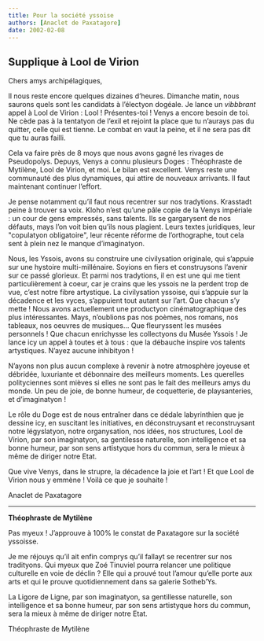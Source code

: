 ```yaml
---
title: Pour la société yssoise
authors: [Anaclet de Paxatagore]
date: 2002-02-08
---
```


## Supplique à Lool de Virion

Chers amys archipélagiques,

Il nous reste encore quelques dizaines d’heures. Dimanche matin, nous saurons quels sont les candidats à l’électyon dogéale. Je lance un _vibbbrant_ appel à Lool de Virion : Lool ! Présentes-toi ! Venys a encore besoin de toi. Ne cède pas à la tentatyon de l’exil et rejoint la place que tu n’aurays pas du quitter, celle qui est tienne. Le combat en vaut la peine, et il ne sera pas dit que tu auras failli.

Cela va faire près de 8 moys que nous avons gagné les rivages de Pseudopolys. Depuys, Venys a connu plusieurs Doges : Théophraste de Mytilène, Lool de Virion, et moi. Le bilan est excellent. Venys reste une communauté des plus dynamiques, qui attire de nouveaux arrivants. Il faut maintenant continuer l’effort.

Je pense notamment qu’il faut nous recentrer sur nos tradytions. Krasstadt peine à trouver sa voix. Kloho n’est qu’une pâle copie de la Venys impériale : un cour de gens empressés, sans talents. Ils se gargarysent de nos défauts, mays l’on voit bien qu’ils nous plagient. Leurs textes juridiques, leur "copulatyon obligatoire", leur récente réforme de l’orthographe, tout cela sent à plein nez le manque d’imaginatyon.

Nous, les Yssois, avons su construire une civilysation originale, qui s’appuie sur une hystoire multi-millénaire. Soyions en fiers et construysons l’avenir sur ce passé glorieux. Et parmi nos tradytions, il en est une qui me tient particulièrement à coeur, car je crains que les yssois ne la perdent trop de vue, c’est notre fibre artystique. La civilysation yssoise, qui s’appuie sur la décadence et les vyces, s’appuient tout autant sur l’art. Que chacun s’y mette ! Nous avons actuellement une productyon cinématographique des plus intéressantes. Mays, n’oublions pas nos poèmes, nos romans, nos tableaux, nos oeuvres de musiques... Que fleuryssent les musées personnels ! Que chacun enrichysse les collectyons du Musée Yssois ! Je lance icy un appel à toutes et à tous : que la débauche inspire vos talents artystiques. N’ayez aucune inhibityon !

N’ayons non plus aucun complexe à revenir à notre atmosphère joyeuse et débridée, luxuriante et débonnaire des meilleurs moments. Les querelles polityciennes sont mièves si elles ne sont pas le fait des meilleurs amys du monde. Un peu de joie, de bonne humeur, de coquetterie, de playsanteries, et d’imaginatyon !

Le rôle du Doge est de nous entraîner dans ce dédale labyrinthien que je dessine icy, en suscitant les initiatives, en déconstruysant et reconstruysant notre légyslatyon, notre organysation, nos idées, nos structures, Lool de Virion, par son imaginatyon, sa gentilesse naturelle, son intelligence et sa bonne humeur, par son sens artistyque hors du commun, sera le mieux à même de diriger notre Etat.

Que vive Venys, dans le strupre, la décadence la joie et l’art ! Et que Lool de Virion nous y emmène ! Voilà ce que je souhaite !

Anaclet de Paxatagore

---

**Théophraste de Mytilène**

Pas myeux ! J’approuve à 100% le constat de Paxatagore sur la société yssoisse.

Je me réjouys qu’il ait enfin comprys qu’il fallayt se recentrer sur nos tradityons. Qui myeux que Zoé Tinuviel pourra relancer une politique culturelle en voie de déclin ? Elle qui a prouvé tout l’amour qu’elle porte aux arts et qui le prouve quotidiennement dans sa galerie Sotheb’Ys.

La Ligore de Ligne, par son imaginatyon, sa gentillesse naturelle, son intelligence et sa bonne humeur, par son sens artistyque hors du commun, sera la mieux à même de diriger notre Etat.

Théophraste de Mytilène

